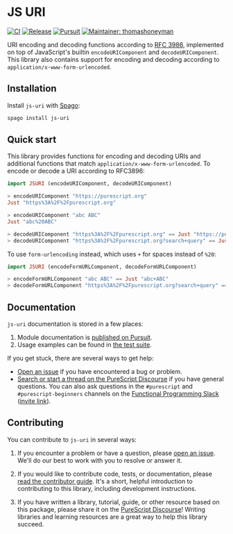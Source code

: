 # JS URI

[![CI](https://github.com/purescript-contrib/purescript-js-uri/workflows/CI/badge.svg?branch=main)](https://github.com/purescript-contrib/purescript-js-uri/actions?query=workflow%3ACI+branch%3Amain)
[![Release](https://img.shields.io/github/release/purescript-contrib/purescript-js-uri.svg)](https://github.com/purescript-contrib/purescript-js-uri/releases)
[![Pursuit](https://pursuit.purescript.org/packages/purescript-js-uri/badge)](https://pursuit.purescript.org/packages/purescript-js-uri)
[![Maintainer: thomashoneyman](https://img.shields.io/badge/maintainer-thomashoneyman-teal.svg)](https://github.com/thomashoneyman)

URI encoding and decoding functions according to [RFC 3986](https://tools.ietf.org/html/rfc3986), implemented on top of JavaScript's builtin `encodeURIComponent` and `decodeURIComponent`. This library also contains support for encoding and decoding according to `application/x-www-form-urlencoded`.

## Installation

Install `js-uri` with [Spago](https://github.com/purescript/spago):

```sh
spago install js-uri
```

## Quick start

This library provides functions for encoding and decoding URIs and additional functions that match `application/x-www-form-urlencoded`. To encode or decode a URI according to RFC3896:

```purs
import JSURI (encodeURIComponent, decodeURIComponent)

> encodeURIComponent "https://purescript.org"
Just "https%3A%2F%2Fpurescript.org"

> encodeURIComponent "abc ABC"
Just "abc%20ABC"

> decodeURIComponent "https%3A%2F%2Fpurescript.org" == Just "https://purescript.org"
> decodeURIComponent "https%3A%2F%2Fpurescript.org?search+query" == Just "https://purescript.org?search+query"
```

To use `form-urlencoding` instead, which uses `+` for spaces instead of `%20`:

```purs
import JSURI (encodeFormURLComponent, decodeFormURLComponent)

> encodeFormURLComponent "abc ABC" == Just "abc+ABC"
> decodeFormURLComponent "https%3A%2F%2Fpurescript.org?search+query" == Just "https://purescript.org?search query"
```

## Documentation

`js-uri` documentation is stored in a few places:

1. Module documentation is [published on Pursuit](https://pursuit.purescript.org/packages/purescript-js-uri).
2. Usage examples can be found in [the test suite](./test).

If you get stuck, there are several ways to get help:

- [Open an issue](https://github.com/purescript-contrib/purescript-js-uri/issues) if you have encountered a bug or problem.
- [Search or start a thread on the PureScript Discourse](https://discourse.purescript.org) if you have general questions. You can also ask questions in the `#purescript` and `#purescript-beginners` channels on the [Functional Programming Slack](https://functionalprogramming.slack.com) ([invite link](https://fpchat-invite.herokuapp.com/)).

## Contributing

You can contribute to `js-uri` in several ways:

1. If you encounter a problem or have a question, please [open an issue](https://github.com/purescript-contrib/purescript-js-uri/issues). We'll do our best to work with you to resolve or answer it.

2. If you would like to contribute code, tests, or documentation, please [read the contributor guide](./CONTRIBUTING.md). It's a short, helpful introduction to contributing to this library, including development instructions.

3. If you have written a library, tutorial, guide, or other resource based on this package, please share it on the [PureScript Discourse](https://discourse.purescript.org)! Writing libraries and learning resources are a great way to help this library succeed.
